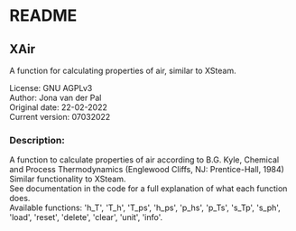 # README
## XAir
A function for calculating properties of air, similar to XSteam.

License: GNU AGPLv3  
Author: Jona van der Pal  
Original date: 22-02-2022  
Current version: 07032022  
### Description:  
A function to calculate properties of air according to B.G. Kyle, Chemical and Process
Thermodynamics (Englewood Cliffs, NJ: Prentice-Hall, 1984)  
Similar functionality to XSteam.  
See documentation in the code for a full explanation of what each
function does.  
Available functions: 'h_T', 'T_h', 'T_ps', 'h_ps', 'p_hs', 'p_Ts', 's_Tp', 's_ph', 'load',
'reset', 'delete', 'clear', 'unit', 'info'.
